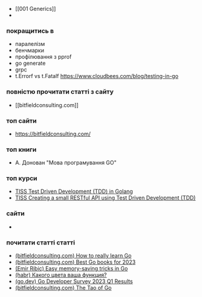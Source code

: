 - [[001 Generics]]
- 


### покращитись в

- паралелізм
- бенчмарки
- профілювання з pprof
- go generate
- grpc
- t.Errorf vs t.Fatalf https://www.cloudbees.com/blog/testing-in-go

### повністю прочитати статті з сайту

- [[bitfieldconsulting.com]]

### топ сайти

- https://bitfieldconsulting.com/

### топ книги

- А. Донован "Мова програмування GO"


### топ курси

- [TISS Test Driven Development (TDD) in Golang](https://www.youtube.com/playlist?list=PLtFquUj7IL8VpSL98BTvl3lnD8HS4NGlA)
- [TISS Creating a small RESTful API using Test Driven Development (TDD)](https://www.youtube.com/playlist?list=PLtFquUj7IL8WS6y_BXMREs3wWPO7NWp-x)

### сайти

- 

### почитати статті статті 
- [(bitfieldconsulting.com) How to really learn Go](https://bitfieldconsulting.com/golang/how)
- [(bitfieldconsulting.com) Best Go books for 2023](https://bitfieldconsulting.com/golang/best-books)
- [(Emir Ribic) Easy memory-saving tricks in Go](https://www.ribice.ba/golang-memory-savings/)
- [(habr) Какого цвета ваша функция?](https://habr.com/ru/articles/466337/)
- [(go.dev) Go Developer Survey 2023 Q1 Results](https://go.dev/blog/survey2023-q1-results)
- [(bitfieldconsulting.com) The Tao of Go](https://bitfieldconsulting.com/golang/tao-of-go)
